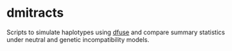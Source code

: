 # dmitracts
Scripts to simulate haplotypes using [dfuse](http://www.uwyo.edu/buerkle/software/dfuse) and compare summary statistics 
under neutral and genetic incompatibility models.
